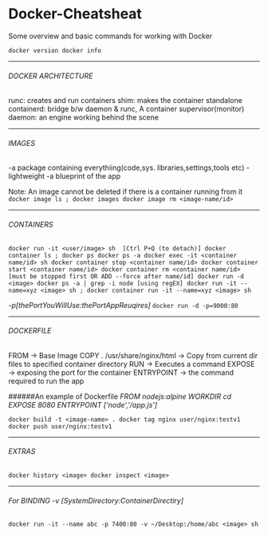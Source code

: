 # Docker-Cheatsheat
Some overview and basic commands for working with Docker

`docker version
docker info ` 
___

###### DOCKER ARCHITECTURE
runc: creates and run containers
shim: makes the container standalone
containerd: bridge b/w daemon & runc, A container supervisor(monitor)
daemon: an engine working behind the scene
___

###### IMAGES
-a package containing everythiing(code,sys. libraries,settings,tools etc)
-lightweight
-a blueprint of the app

Note: An image cannot be deleted if there is a container running from it
`
docker image ls ; docker images
docker image rm <image-name/id>`
___

###### CONTAINERS
`
docker run -it <user/image> sh  [Ctrl P+Q (to detach)]
docker container ls ; docker ps
docker ps -a
docker exec -it <container name/id> sh
docker container stop <container name/id>
docker container start <container name/id>
docker container rm <container name/id> [must be stopped first OR ADD --force after name/id]
docker run -d <image>
docker ps -a | grep -i node [using regEX]
docker run -it --name=xyz <image> sh ; docker container run -it --name=xyz <image> sh
`

*-p[thePortYouWillUse:thePortAppReuqires]*
`docker run -d -p=9000:80`
___

###### DOCKERFILE
FROM -> Base Image
COPY . /usr/share/nginx/html -> Copy from current dir files to specified container directory
RUN -> Executes a command 
EXPOSE -> exposing the port for the container
ENTRYPOINT -> the command required to run the app

######An example of Dockerfile
*FROM nodejs:alpine
WORKDIR cd
EXPOSE 8080
ENTRYPOINT ['node','/app.js']*

`docker build -t <image-name> .
docker tag nginx user/nginx:testv1
docker push user/nginx:testv1`
___

###### EXTRAS
`docker history <image>
docker inspect <image>`
___

###### For BINDING -v [SystemDirectory:ContainerDirectiry]
`docker run -it --name abc -p 7400:80 -v ~/Desktop:/home/abc <image> sh`

